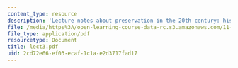 ```yaml
---
content_type: resource
description: 'Lecture notes about preservation in the 20th century: history and policy.'
file: /media/https%3A/open-learning-course-data-rc.s3.amazonaws.com/11-947-history-and-theory-of-historic-preservation-spring-2007/2cd72e66ef03ecaf1c1ae2d3717fad17_lect3.pdf
file_type: application/pdf
resourcetype: Document
title: lect3.pdf
uid: 2cd72e66-ef03-ecaf-1c1a-e2d3717fad17
---
```

